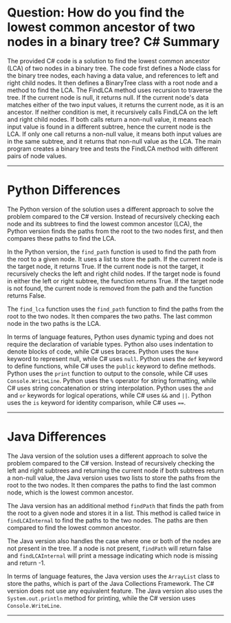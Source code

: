 # Question: How do you find the lowest common ancestor of two nodes in a binary tree? C# Summary

The provided C# code is a solution to find the lowest common ancestor (LCA) of two nodes in a binary tree. The code first defines a Node class for the binary tree nodes, each having a data value, and references to left and right child nodes. It then defines a BinaryTree class with a root node and a method to find the LCA. The FindLCA method uses recursion to traverse the tree. If the current node is null, it returns null. If the current node's data matches either of the two input values, it returns the current node, as it is an ancestor. If neither condition is met, it recursively calls FindLCA on the left and right child nodes. If both calls return a non-null value, it means each input value is found in a different subtree, hence the current node is the LCA. If only one call returns a non-null value, it means both input values are in the same subtree, and it returns that non-null value as the LCA. The main program creates a binary tree and tests the FindLCA method with different pairs of node values.

---

# Python Differences

The Python version of the solution uses a different approach to solve the problem compared to the C# version. Instead of recursively checking each node and its subtrees to find the lowest common ancestor (LCA), the Python version finds the paths from the root to the two nodes first, and then compares these paths to find the LCA.

In the Python version, the `find_path` function is used to find the path from the root to a given node. It uses a list to store the path. If the current node is the target node, it returns True. If the current node is not the target, it recursively checks the left and right child nodes. If the target node is found in either the left or right subtree, the function returns True. If the target node is not found, the current node is removed from the path and the function returns False.

The `find_lca` function uses the `find_path` function to find the paths from the root to the two nodes. It then compares the two paths. The last common node in the two paths is the LCA.

In terms of language features, Python uses dynamic typing and does not require the declaration of variable types. Python also uses indentation to denote blocks of code, while C# uses braces. Python uses the `None` keyword to represent null, while C# uses `null`. Python uses the `def` keyword to define functions, while C# uses the `public` keyword to define methods. Python uses the `print` function to output to the console, while C# uses `Console.WriteLine`. Python uses the `%` operator for string formatting, while C# uses string concatenation or string interpolation. Python uses the `and` and `or` keywords for logical operations, while C# uses `&&` and `||`. Python uses the `is` keyword for identity comparison, while C# uses `==`.

---

# Java Differences

The Java version of the solution uses a different approach to solve the problem compared to the C# version. Instead of recursively checking the left and right subtrees and returning the current node if both subtrees return a non-null value, the Java version uses two lists to store the paths from the root to the two nodes. It then compares the paths to find the last common node, which is the lowest common ancestor.

The Java version has an additional method `findPath` that finds the path from the root to a given node and stores it in a list. This method is called twice in `findLCAInternal` to find the paths to the two nodes. The paths are then compared to find the lowest common ancestor.

The Java version also handles the case where one or both of the nodes are not present in the tree. If a node is not present, `findPath` will return false and `findLCAInternal` will print a message indicating which node is missing and return -1.

In terms of language features, the Java version uses the `ArrayList` class to store the paths, which is part of the Java Collections Framework. The C# version does not use any equivalent feature. The Java version also uses the `System.out.println` method for printing, while the C# version uses `Console.WriteLine`.

---
